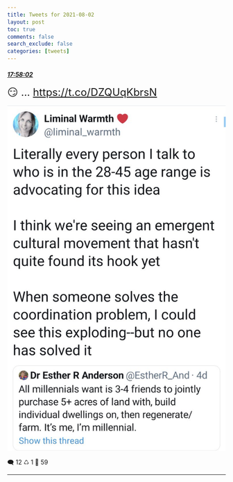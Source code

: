 ```yaml
---
title: Tweets for 2021-08-02
layout: post
toc: true
comments: false
search_exclude: false
categories: [tweets]
---
```



#### <a href = "https://twitter.com/deepfates/status/1422345982986031113">*17:58:02*</a>

<font size="5">😏 ...  https://t.co/DZQUqKbrsN</font>

![image from twitter](/images/E70wIWNXoAo72Qu.jpg)


🗨️ 12 ♺ 1 🤍  59   

---
    
            

